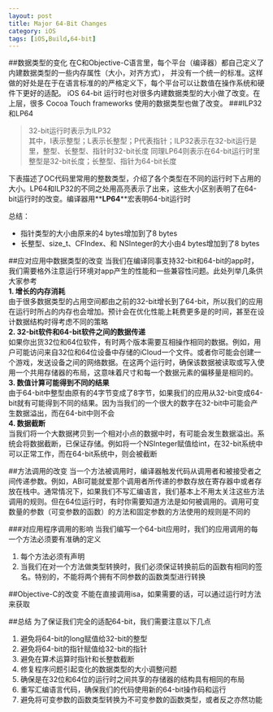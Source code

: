 ```yaml
---
layout: post
title: Major 64-Bit Changes
category: iOS
tags: [iOS,Build,64-bit]
---
```


##数据类型的变化
在C和Objective-C语言里，每个平台（编译器）都自己定义了内建数据类型的一些内存属性（大小，对齐方式）， 并没有一个统一的标准。这样做的好处是在于在语言标准的的严格定义下，每个平台可以让数值在操作系统和硬件下更好的适配。 iOS 64-bit 运行时也对很多内建数据类型的大小做了改变。在上层，很多 Cocoa Touch frameworks 使用的数据类型也做了改变。
###ILP32和LP64
>32-bit运行时表示为ILP32  
其中，I表示整型；L表示长整型；P代表指针；ILP32表示在32-bit运行是里，整型、长整型、指针时32-bit长度
同理LP64则表示在64-bit运行时里 整型是32-bit长度；长整型、指针为64-bit长度

下表描述了OC代码里常用的整数类型，介绍了各个类型在不同的运行时下占用的大小。LP64和ILP32的不同之处用高亮表示了出来，这些大小区别表明了在64-bit运行时的改变。编译器用**__LP64__**宏表明64-bit运行时  

总结：  
* 指针类型的大小由原来的4 bytes增加到了8 bytes  
* 长整型、size_t、CFIndex、和 NSInteger的大小由4 bytes增加到了8 bytes  


##应对应用中数据类型的改变
当我们在编译同事支持32-bit和64-bit的app时，我们需要格外注意运行环境对app产生的性能和一些兼容性问题。此处列举几条供大家参考  
**1. 增长的内存消耗**    
由于很多数据类型的占用空间都由之前的32-bit增长到了64-bit，所以我们的应用在运行时所占的内存也会增加。预计会在优化性能上耗费更多是的时间，甚至在设计数据结构时得考虑不同的策略  
**2. 32-bit软件和64-bit软件之间的数据传递**  
如果你出货32位和64位软件，有时两个版本需要互相操作相同的数据。例如，用户可能访问来自32位和64位设备中存储的iCloud一个文件。或者你可能会创建一个游戏，发送设备之间的网络数据。在这两个运行时，确保该数据被读取或写入使用一个共用存储器的布局，这意味着尺寸和每一个数据元素的偏移量是相同的。  
**3. 数值计算可能得到不同的结果**  
由于64-bit中整型由原有的4字节变成了8字节，如果我们的应用从32-bit变成64-bit就有可能得到不同的结果。因为当我们的一个很大的数字在32-bit中可能会产生数据溢出，而在64-bit中则不会    
**4. 数据截断**  
当我们将一个大数据拷贝到一个相对小点的数据中时，有可能会发生数据溢出。系统会将数据截断，已保证存储。例如将一个NSInteger赋值给int，在32-bit系统中可以正常工作，而在64-bit系统中，则会被截断  

##方法调用的改变
当一个方法被调用时，编译器触发代码从调用者和被接受者之间传递参数。例如，ABI可能就爱那个调用者所传递的参数存放在寄存器中或者存放在栈中。通常情况下，如果我们不写汇编语言，我们基本上不用太关注这些方法调用的规则。但在64位运行时，有时你需要知道方法是如何被调用的。调用可变数量的参数（可变参数的函数）的方法和固定参数的方法使用的规则是不同的

###对应用程序调用的影响
当我们编写一个64-bit应用时，我们的应用调用的每一个方法必须要有准确的定义
1. 每个方法必须有声明
2. 当我们在对一个方法做类型转换时，我们必须保证转换前后的函数有相同的签名。特别的，不能将两个拥有不同参数的函数类型进行转换

##Objective-C的改变
不能在直接调用isa，如果需要的话，可以通过运行时方法来获取

##总结
为了保证我们完全的适配64-bit，我们需要注意以下几点  
1. 避免将64-bit的long赋值给32-bit的整型  
2. 避免将64-bit的指针赋值给32-bit的指针  
3. 避免在算术运算时指针和长整数截断  
4. 修复程序问题引起变化的数据类型的大小调整问题  
5. 确保是在32位和64位的运行时之间共享的存储器的结构具有相同的布局  
6. 重写汇编语言代码，确保我们的代码使用新的64-bit操作码和运行  
7. 避免将可变参数的函数类型转换为不可变参数的函数类型，或者反之亦然功能  











